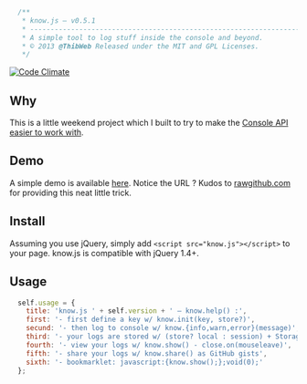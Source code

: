 ```javascript
  /**
   * know.js — v0.5.1
   * ---------------------------------------------------------------------
   * A simple tool to log stuff inside the console and beyond.
   * © 2013 @ThibWeb Released under the MIT and GPL Licenses.
   */
```

[![Code Climate](https://codeclimate.com/github/ThibWeb/know.png)](https://codeclimate.com/github/ThibWeb/know)

## Why

This is a little weekend project which I built to try to make the [Console API](https://getfirebug.com/wiki/index.php/Console_API) [easier to work with](http://lists.w3.org/Archives/Public/public-script-coord/2013JanMar/0180.html).

## Demo

A simple demo is available [here](https://rawgithub.com/ThibWeb/know/master/index.html#). Notice the URL ? Kudos to [rawgithub.com](https://rawgithub.com) for providing this neat little trick.

## Install

Assuming you use jQuery, simply add `<script src="know.js"></script>` to your page. know.js is compatible with jQuery 1.4+.

## Usage

```javascript
  self.usage = {
    title: 'know.js ' + self.version + ' — know.help() :',
    first: '- first define a key w/ know.init(key, store?)',
    secund: '- then log to console w/ know.{info,warn,error}(message)',
    third: '- your logs are stored w/ (store? local : session) + Storage',
    fourth: '- view your logs w/ know.show() - close.on(mouseleave)',
    fifth: '- share your logs w/ know.share() as GitHub gists',
    sixth: '- bookmarklet: javascript:{know.show();};void(0);'
  };
```
